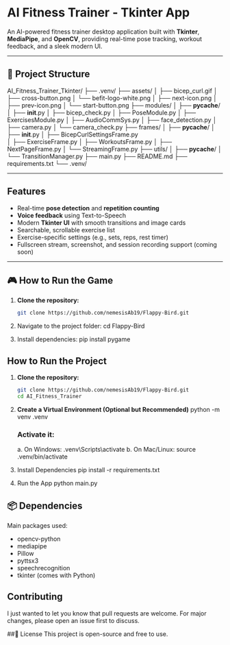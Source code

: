﻿# AI Fitness Trainer - Tkinter App

 An AI-powered fitness trainer desktop application built with **Tkinter**, **MediaPipe**, and **OpenCV**, providing real-time pose tracking, workout feedback, and a sleek modern UI.

---

## 📁 Project Structure
AI_Fitness_Trainer_Tkinter/
├── .venv/
├── assets/
│   ├── bicep_curl.gif
│   ├── cross-button.png
│   └── befit-logo-white.png
│   ├── next-icon.png
│   ├── prev-icon.png
│   └── start-button.png
├── modules/
│   ├── __pycache__/
│   ├── __init__.py
│   ├── bicep_check.py
│   ├── PoseModule.py
│   ├── ExercisesModule.py
│   ├── AudioCommSys.py
│   ├── face_detection.py
│   ├── camera.py
│   └── camera_check.py
├── frames/
│   ├── __pycache__/
│   ├── __init__.py
│   ├── BicepCurlSettingsFrame.py	
│   ├── ExerciseFrame.py
│   ├── WorkoutsFrame.py
│   ├── NextPageFrame.py
│   └── StreamingFrame.py
├── utils/
│   ├── __pycache__/
│   └── TransitionManager.py
├── main.py
├── README.md
├── requirements.txt
└── .venv/

---

## Features

- Real-time **pose detection** and **repetition counting**
- **Voice feedback** using Text-to-Speech
- Modern **Tkinter UI** with smooth transitions and image cards
- Searchable, scrollable exercise list
- Exercise-specific settings (e.g., sets, reps, rest timer)
- Fullscreen stream, screenshot, and session recording support (coming soon)

---

## 🎮 How to Run the Game
1. **Clone the repository:**
   ```bash
   git clone https://github.com/nemesisAb19/Flappy-Bird.git

2. Navigate to the project folder:
   cd Flappy-Bird

3. Install dependencies:
   pip install pygame


## How to Run the Project

1. **Clone the repository:**
   ```bash
   git clone https://github.com/nemesisAb19/Flappy-Bird.git
   cd AI_Fitness_Trainer

2. **Create a Virtual Environment (Optional but Recommended)**
   python -m venv .venv
   ### Activate it:
   a. On Windows:
   .venv\Scripts\activate
   b. On Mac/Linux:
   source .venv/bin/activate

3. Install Dependencies
   pip install -r requirements.txt

4. Run the App
   python main.py


## 📦 Dependencies
Main packages used:
- opencv-python
- mediapipe
- Pillow
- pyttsx3
- speechrecognition
- tkinter (comes with Python)


## Contributing
I just wanted to let you know that pull requests are welcome. For major changes, please open an issue first to discuss.


##📃 License
This project is open-source and free to use.
